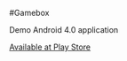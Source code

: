 #Gamebox

Demo Android 4.0 application

[Available at Play Store](https://play.google.com/store/apps/details?id=com.guidefreitas.gamebox)